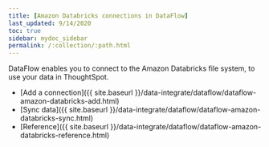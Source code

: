 ```yaml
---
title: [Amazon Databricks connections in DataFlow]
last_updated: 9/14/2020
toc: true
sidebar: mydoc_sidebar
permalink: /:collection/:path.html
---
```

DataFlow enables you to connect to the Amazon Databricks file system, to use your data in ThoughtSpot.

- [Add a connection]({{ site.baseurl }}/data-integrate/dataflow/dataflow-amazon-databricks-add.html)
- [Sync data]({{ site.baseurl }}/data-integrate/dataflow/dataflow-amazon-databricks-sync.html)
- [Reference]({{ site.baseurl }}/data-integrate/dataflow/dataflow-amazon-databricks-reference.html)
